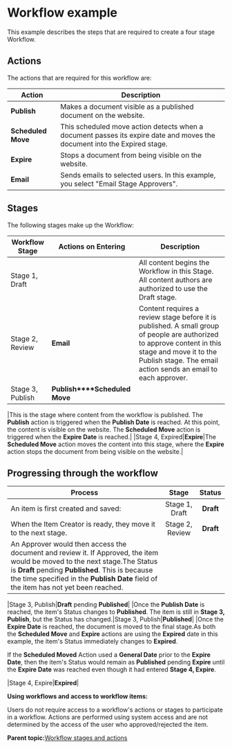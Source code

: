 # Workflow example 

This example describes the steps that are required to create a four stage Workflow.

## Actions

The actions that are required for this workflow are:

|Action|Description|
|------|-----------|
|**Publish**|Makes a document visible as a published document on the website.|
|**Scheduled Move**|This scheduled move action detects when a document passes its expire date and moves the document into the Expired stage.|
|**Expire**|Stops a document from being visible on the website.|
|**Email**|Sends emails to selected users. In this example, you select "Email Stage Approvers".|

## Stages

The following stages make up the Workflow:

|Workflow Stage|Actions on Entering|Description|
|--------------|-------------------|-----------|
|Stage 1, Draft| |All content begins the Workflow in this Stage. All content authors are authorized to use the Draft stage.|
|Stage 2, Review|**Email**|Content requires a review stage before it is published. A small group of people are authorized to approve content in this stage and move it to the Publish stage. The email action sends an email to each approver.|
|Stage 3, Publish|**Publish****Scheduled Move**

|This is the stage where content from the workflow is published. The **Publish** action is triggered when the **Publish Date** is reached. At this point, the content is visible on the website. The **Scheduled Move** action is triggered when the **Expire Date** is reached.|
|Stage 4, Expired|**Expire**|The **Scheduled Move** action moves the content into this stage, where the **Expire** action stops the document from being visible on the website.|

## Progressing through the workflow

|Process|Stage|Status|
|-------|:---:|:----:|
|An item is first created and saved:|Stage 1, Draft|**Draft**|
|When the Item Creator is ready, they move it to the next stage.|Stage 2, Review|**Draft**|
|An Approver would then access the document and review it. If Approved, the item would be moved to the next stage.The Status is **Draft** pending **Published**. This is because the time specified in the **Publish Date** field of the item has not yet been reached.

|Stage 3, Publish|**Draft** pending **Published**|
|Once the **Publish Date** is reached, the item's Status changes to **Published**. The item is still in **Stage 3, Publish**, but the Status has changed.|Stage 3, Publish|**Published**|
|Once the **Expire Date** is reached, the document is moved to the final stage.As both the **Scheduled Move** and **Expire** actions are using the **Expired** date in this example, the item's Status immediately changes to **Expired**.

If the **Scheduled Moved** Action used a **General Date** prior to the **Expire Date**, then the item's Status would remain as **Published** pending **Expire** until the **Expire Date** was reached even though it had entered **Stage 4, Expire**.

|Stage 4, Expire|**Expired**|

**Using workflows and access to workflow items:**

Users do not require access to a workflow's actions or stages to participate in a workflow. Actions are performed using system access and are not determined by the access of the user who approved/rejected the item.

**Parent topic:**[Workflow stages and actions ](../wcm/wcm_dev_workflows_overview.md)

